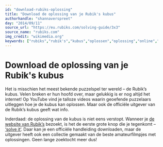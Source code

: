 ```yaml
---
id: "download-rubiks-oplossing"
title: "Download de oplossing van je Rubik's kubus"
authorhandle: "shannaverspreet"
day: "2014/09/11"
source_url: "https://eu.rubiks.com/solving-guide/3x3"
source_name: "rubiks.com"
img_credit: "wikimedia.org"
keywords: ["rubiks","rubik's","kubus","oplossen","oplossing","online","hoe","how","to"]
---
```

# Download de oplossing van je Rubik's kubus
Het is misschien het meest bekende puzzelspel ter wereld – de Rubik’s kubus. Velen breken er hun hoofd over, maar gelukkig is er nog altijd het internet! Op YouTube vind je talloze videos waarin geoefende puzzelaars uitleggen hoe je de kubus kan oplossen. Maar ook de officiële uitgever van de Rubik’s kubus geeft wat info.

Inderdaad: de oplossing van de kubus is niet eens verstopt. Wanneer je <a href="https://eu.rubiks.com/">de website van Rubik’s</a> bezoekt, is het de eerste grote knop die je tegenkomt – <a href="https://eu.rubiks.com/solving-guide/3x3">‘solve it’</a>. Daar kan je een officiële handleiding downloaden, maar de uitgever heeft ook een collectie gemaakt van de beste amateurfilmpjes met oplossingen. Geen lange zoektocht meer dus!